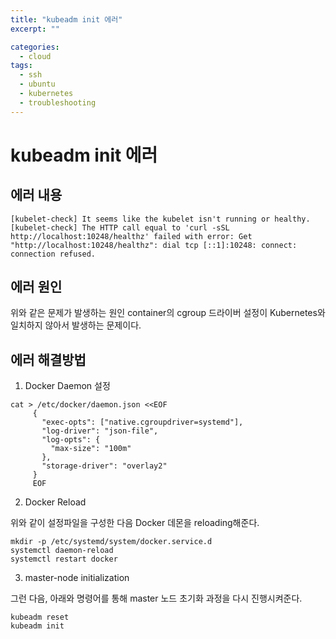 ```yaml
---
title: "kubeadm init 에러"
excerpt: ""

categories:
  - cloud
tags:
  - ssh
  - ubuntu
  - kubernetes
  - troubleshooting
---
```


# kubeadm init 에러

## 에러 내용

```
[kubelet-check] It seems like the kubelet isn't running or healthy.
[kubelet-check] The HTTP call equal to 'curl -sSL http://localhost:10248/healthz' failed with error: Get "http://localhost:10248/healthz": dial tcp [::1]:10248: connect: connection refused.
```

## 에러 원인

위와 같은 문제가 발생하는 원인 container의 cgroup 드라이버 설정이 Kubernetes와 일치하지 않아서 발생하는 문제이다.


## 에러 해결방법
1. Docker Daemon 설정

```shell
cat > /etc/docker/daemon.json <<EOF
	 {
	   "exec-opts": ["native.cgroupdriver=systemd"],
	   "log-driver": "json-file",
	   "log-opts": {
	     "max-size": "100m"
	   },
	   "storage-driver": "overlay2"
	 }
	 EOF
```

2. Docker Reload

위와 같이 설정파일을 구성한 다음 Docker 데몬을 reloading해준다.
```shell
mkdir -p /etc/systemd/system/docker.service.d
systemctl daemon-reload
systemctl restart docker
```

3. master-node initialization

그런 다음, 아래와 명령어를 통해 master 노드 초기화 과정을 다시 진행시켜준다.
```shell
kubeadm reset
kubeadm init
```
